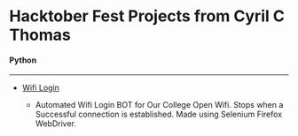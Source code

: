 
# Hacktober Fest Projects from Cyril C Thomas

#### Python

___

- [Wifi Login]("https://github.com/React-MBC/React-Hacktober-Fest-2022/tree/main/Hack%20Here/Cyril%20C%20Thomas/wifi_login.py")
    
    - Automated Wifi Login BOT for Our College Open Wifi. Stops when a Successful connection is established. Made using Selenium Firefox WebDriver.